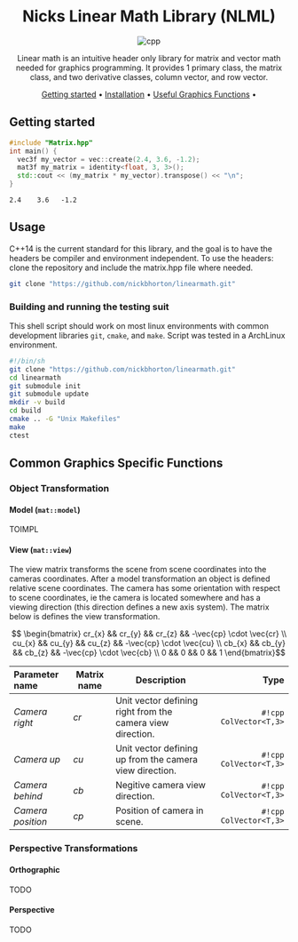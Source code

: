 <div align="center">
  
# Nicks Linear Math Library (NLML)
![cpp][cpp-badge]

Linear math is an intuitive header only library for matrix and vector math needed for graphics programming. It provides 1 primary class, the matrix class, and two derivative classes, column vector, and row vector. 

[Getting started](#getting-started) •
[Installation](#installation) •
[Useful Graphics Functions](#common-graphics-specific-functions) •

</div>

## Getting started

```cpp title="my_cpp.hpp" linenums="1"
#include "Matrix.hpp"
int main() {
  vec3f my_vector = vec::create(2.4, 3.6, -1.2);
  mat3f my_matrix = identity<float, 3, 3>();
  std::cout << (my_matrix * my_vector).transpose() << "\n";
}
```
```
2.4    3.6   -1.2
```

## Usage
C++14 is the current standard for this library, and the goal is to have the headers be compiler and environment independent. To use the headers: clone the repository and include the matrix.hpp file where needed. 
```sh
git clone "https://github.com/nickbhorton/linearmath.git"
```
### Building and running the testing suit
This shell script should work on most linux environments with common development libraries `git`, `cmake`, and `make`. Script was tested in a ArchLinux environment.
```sh title="build_tests.sh"
#!/bin/sh
git clone "https://github.com/nickbhorton/linearmath.git"
cd linearmath
git submodule init
git submodule update
mkdir -v build
cd build
cmake .. -G "Unix Makefiles"
make
ctest
```

## Common Graphics Specific Functions
### Object Transformation
#### Model (`mat::model`)
TOIMPL
#### View (`mat::view`)
The view matrix transforms the scene from scene coordinates into the cameras coordinates. After a model transformation an object is defined relative scene coordinates. The camera has some orientation with respect to scene coordinates, ie the camera is located somewhere and has a viewing direction (this direction defines a new axis system). The matrix below is defines the view transformation.
```math title
  \begin{bmatrix}
  cr_{x} && cr_{y} && cr_{z} && -\vec{cp} \cdot \vec{cr} \\
  cu_{x} && cu_{y} && cu_{z} && -\vec{cp} \cdot \vec{cu} \\
  cb_{x} && cb_{y} && cb_{z} && -\vec{cp} \cdot \vec{cb} \\
  0 && 0 && 0 && 1
  \end{bmatrix}
```
| Parameter name | Matrix name | Description | Type |
| :-- | -- | -- | -: |
| *Camera right* | _cr_ | Unit vector defining right from the camera view direction. | `#!cpp ColVector<T,3>` |
| *Camera up* | _cu_ | Unit vector defining up from the camera view direction. | `#!cpp ColVector<T,3>` |
| *Camera behind* | _cb_ | Negitive camera view direction. | `#!cpp ColVector<T,3>` |
| *Camera position* | _cp_ | Position of camera in scene. | `#!cpp ColVector<T,3>` |

### Perspective Transformations
#### Orthographic
TODO
#### Perspective
TODO


[cpp-badge]: https://img.shields.io/badge/C%2B%2B-00599C?style=for-the-badge&logo=c%2B%2B&logoColor=white
